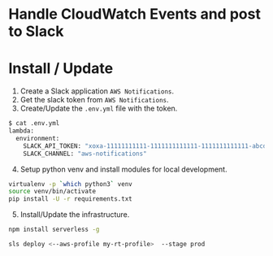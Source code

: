 # Handle CloudWatch Events and post to Slack


# Install / Update
1. Create a Slack application `AWS Notifications`.
2. Get the slack token from `AWS Notifications`.
3. Create/Update the `.env.yml` file with the token.
```bash
$ cat .env.yml
lambda:
  environment:
    SLACK_API_TOKEN: "xoxa-11111111111-1111111111111-1111111111111-abcd3abcd3abcd3abcd3abcd3abcd3123"
    SLACK_CHANNEL: "aws-notifications"
```
4. Setup python venv and install modules for local development.
```bash
virtualenv -p `which python3` venv
source venv/bin/activate
pip install -U -r requirements.txt
```
5. Install/Update the infrastructure.
```bash
npm install serverless -g

sls deploy <--aws-profile my-rt-profile>  --stage prod
```
